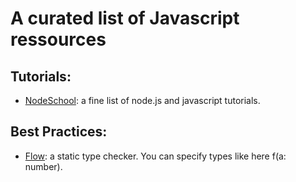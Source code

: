 # A curated list of Javascript ressources

## Tutorials: 
* [NodeSchool](https://nodeschool.io/index.html#workshopper-list): a fine list of node.js and javascript tutorials.

## Best Practices:

* [Flow](https://flow.org/): a static type checker. You can specify types like here f(a: number).

